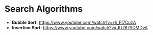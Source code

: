 # Search Algorithms
* **Bubble Sort**: https://www.youtube.com/watch?v=xli_FI7CuzA
* **Insertion Sort**: https://www.youtube.com/watch?v=JU767SDMDvA
